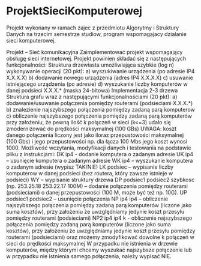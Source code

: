 # ProjektSieciKomputerowej
Projekt wykonany w ramach zajec z przedmiotu Algorytmy i Struktury Danych na trzecim semestrze studiow, program wspomagajacy dzialanie sieci komputerowej.

Projekt – Sieć komunikacyjna
Zaimplementować projekt wspomagający obsługę sieci internetowej. Projekt powinien składać się
z następujących funkcjonalności:
Struktura drzewiasta umożliwiająca szybkie (log n) wykonywanie operacji (20 pkt):
a) wyszukiwanie urządzenia (po adresie IP4 X.X.X.X)
b) dodawanie nowego urządzenia (adres IP4 X.X.X.X)
c) usuwanie istniejącego urządzenia (po adresie)
d) wyszukanie liczby komputerów w danej podsieci X.X.X.* (maska 24-bitowa)
Implementacja 2-3 drzewa
Struktura grafu wraz z następującymi funkcjonalnościami (20 pkt):
a) dodawanie/usuwanie połączenia pomiędzy routerami (podsieciami X.X.X.*)
b) znalezienie najszybszego połączenia pomiędzy zadaną parą komputerow
c) obliczenie najszybszego połączenia pomiędzy zadaną parą komputerów przy założeniu, że pewną
ilość k połączeń w sieci (k<=3) udało się zmodernizować do prędkości maksymalnej (100 GBs)
UWAGA: koszt danego połączenia liczony jest jako iloraz przepustowości maksymalnej (100 Gbs) i
jego przepustowości np. dla łącza 100 Mbs jego koszt wynosi 1000.
Możliwość wczytania, modyfikacji danych i testowania na podstawie pliku z instrukcjami:
DK ip4 - dodanie komputera o zadanym adresie
UK ip4 – usunięcie komputera o zadanym adresie
WK ip4 – wyszukanie komputera o zadanym adresie (wypisz TAK/NIE)
LK podsiec – wypisanie liczby komputerow w danej podsieci (bez routera, który zawsze istnieje w
podsieci)
WY – wypisanie struktury drzewa
DP podsiec1 podsiec2 szybkosc (np. 253.25.18 253.22.17 100M) – dodanie połączenia pomiędzy
routerami (podsieciami) o danej przepustowości (100 M, może być też np. 10G).
UP podsiec1 podsiec2 – usunięcie połączenia
NP ip4 ip4 – obliczenie najszybszego połączenia pomiędzy zadaną parą komputerów (liczone jako
suma kosztów), przy założeniu że uwzględniamy jedynie koszt przesyłu pomiędzy routerami
(podsieciami)
NP2 ip4 ip4 k - obliczenie najszybszego połączenia pomiędzy zadaną parą komputerów (liczone jako
suma kosztów), przy założeniu że uwzględniamy jedynie koszt przesyłu pomiędzy routerami
(podsieciami) oraz możemy zmodyfikować dowolne k połączeń w sieci do prędkości maksymalnej W
przypadku nie istnienia w drzewie komputerów, między którymi chcemy wyszukać najszybsze
połączenie lub w przypadku nie istnienia samego połączenia, należy wypisać NIE.
